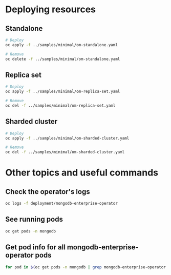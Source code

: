 # Deploying resources

## Standalone

```bash
# Deploy
oc apply -f ../samples/minimal/om-standalone.yaml

# Remove
oc delete -f ../samples/minimal/om-standalone.yaml
```

## Replica set

```bash
# Deploy
oc apply -f ../samples/minimal/om-replica-set.yaml

# Remove
oc del -f ../samples/minimal/om-replica-set.yaml
```

## Sharded cluster

```bash
# Deploy
oc apply -f ../samples/minimal/om-sharded-cluster.yaml

# Remove
oc del -f ../samples/minimal/om-sharded-cluster.yaml
```

# Other topics and useful commands

## Check the operator's logs

```bash
oc logs -f deployment/mongodb-enterprise-operator
```

## See running pods

```bash
oc get pods -n mongodb
```

## Get pod info for all mongodb-enterprise-operator pods

```bash
for pod in $(oc get pods -n mongodb | grep mongodb-enterprise-operator | awk '{ print $1 }'); do kubectl describe -n mongodb pod ${pod}; done
```
